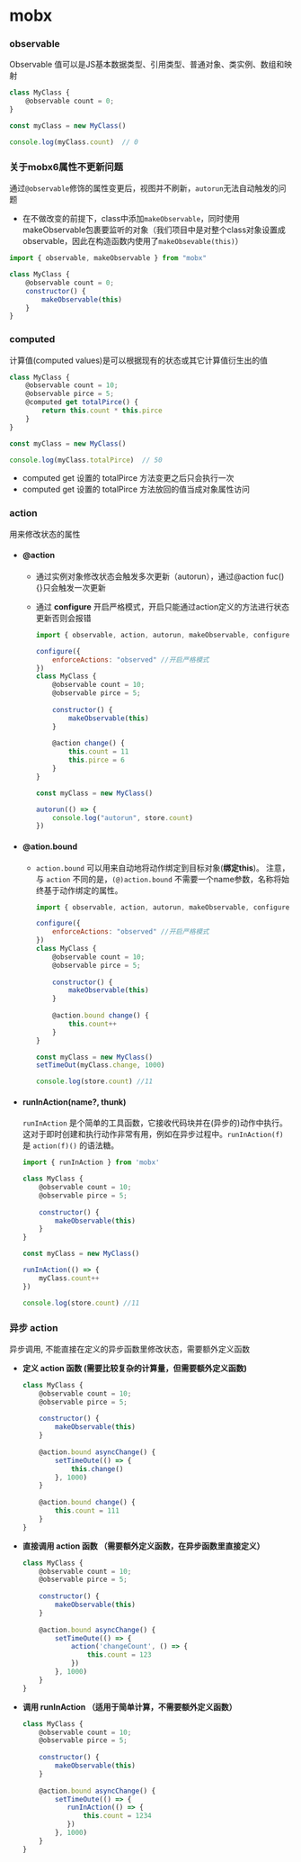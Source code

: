 # mobx

### observable

Observable 值可以是JS基本数据类型、引用类型、普通对象、类实例、数组和映射

```javascript
class MyClass {
    @observable count = 0;
}

const myClass = new MyClass()

console.log(myClass.count)  // 0

```



### 关于mobx6属性不更新问题

通过`@observable`修饰的属性变更后，视图并不刷新，`autorun`无法自动触发的问题

* 在不做改变的前提下，class中添加`makeObservable`，同时使用makeObservable包裹要监听的对象（我们项目中是对整个class对象设置成observable，因此在构造函数内使用了`makeObsevable(this)`）

```javascript
import { observable, makeObservable } from "mobx"

class MyClass {
    @observable count = 0;
    constructor() {
        makeObservable(this)
    }
}
```



### computed

计算值(computed values)是可以根据现有的状态或其它计算值衍生出的值

```javascript
class MyClass {
    @observable count = 10;
    @observable pirce = 5;
    @computed get totalPirce() {
        return this.count * this.pirce
    }
}

const myClass = new MyClass()

console.log(myClass.totalPirce)  // 50
```

* computed get 设置的 totalPirce 方法变更之后只会执行一次
* computed get 设置的 totalPirce 方法放回的值当成对象属性访问



### action

用来修改状态的属性

* #### **@action**

  * 通过实例对象修改状态会触发多次更新（autorun），通过@action fuc() {}只会触发一次更新

  * 通过 **configure** 开启严格模式，开启只能通过action定义的方法进行状态更新否则会报错

    ```javascript
    import { observable, action, autorun, makeObservable, configure } from 'mobx'
    
    configure({
        enforceActions: "observed" //开启严格模式
    })
    class MyClass {
        @observable count = 10;
        @observable pirce = 5;
        
        constructor() {
            makeObservable(this)
        }
        
        @action change() {
            this.count = 11
            this.pirce = 6
        }
    }
    
    const myClass = new MyClass()
    
    autorun(() => {
        console.log("autorun", store.count)
    })
    ```

    

* #### **@ation.bound**

  * `action.bound` 可以用来自动地将动作绑定到目标对象(**绑定this**)。 注意，与 `action` 不同的是，`(@)action.bound` 不需要一个name参数，名称将始终基于动作绑定的属性。

    ```javascript
    import { observable, action, autorun, makeObservable, configure } from 'mobx'
    
    configure({
        enforceActions: "observed" //开启严格模式
    })
    class MyClass {
        @observable count = 10;
        @observable pirce = 5;
        
        constructor() {
            makeObservable(this)
        }
        
        @action.bound change() {
            this.count++
        }
    }
    
    const myClass = new MyClass()
    setTimeOut(myClass.change, 1000)
    
    console.log(store.count) //11
    ```

    

* #### runInAction(name?, thunk)

  `runInAction` 是个简单的工具函数，它接收代码块并在(异步的)动作中执行。这对于即时创建和执行动作非常有用，例如在异步过程中。`runInAction(f)` 是 `action(f)()` 的语法糖。

  ```javascript
  import { runInAction } from 'mobx'
  
  class MyClass {
      @observable count = 10;
      @observable pirce = 5;
      
      constructor() {
          makeObservable(this)
      }
  }
  
  const myClass = new MyClass()
  
  runInAction(() => {
      myClass.count++
  })
  
  console.log(store.count) //11
  ```



### 异步 action

异步调用, 不能直接在定义的异步函数里修改状态，需要额外定义函数

* **定义 action 函数 (需要比较复杂的计算量，但需要额外定义函数)**

  ```javascript
  class MyClass {
      @observable count = 10;
      @observable pirce = 5;
      
      constructor() {
          makeObservable(this)
      }
      
      @action.bound asyncChange() {
          setTimeOute(() => {
              this.change()
          }, 1000)
      }
      
      @action.bound change() {
          this.count = 111
      }
  }
  ```

  

* **直接调用 action 函数 （需要额外定义函数，在异步函数里直接定义）**

  ```javascript
  class MyClass {
      @observable count = 10;
      @observable pirce = 5;
      
      constructor() {
          makeObservable(this)
      }
      
      @action.bound asyncChange() {
          setTimeOute(() => {
              action('changeCount', () => {
                  this.count = 123
              })
          }, 1000)
      }
  }
  ```

  

* **调用 runInAction （适用于简单计算，不需要额外定义函数）**

  ```javascript
  class MyClass {
      @observable count = 10;
      @observable pirce = 5;
      
      constructor() {
          makeObservable(this)
      }
      
      @action.bound asyncChange() {
          setTimeOute(() => {
             runInAction(() => {
                 this.count = 1234
             })
          }, 1000)
      }
  }
  ```

  

